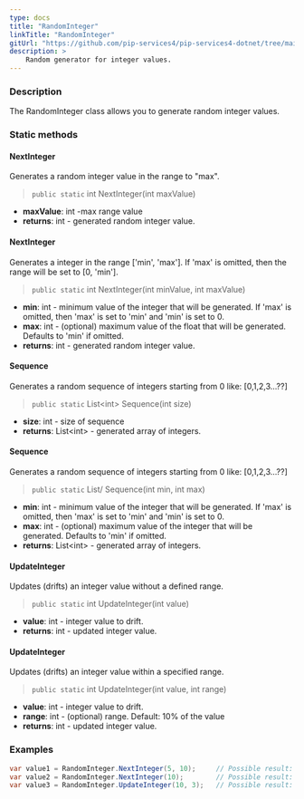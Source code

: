 ```yaml
---
type: docs
title: "RandomInteger"
linkTitle: "RandomInteger"
gitUrl: "https://github.com/pip-services4/pip-services4-dotnet/tree/main/pip-services4-data-dotnet"
description: >
    Random generator for integer values.
---
```


### Description

The RandomInteger class allows you to generate random integer values.

### Static methods

#### NextInteger
Generates a random integer value in the range to "max".

> `public static` int NextInteger(int maxValue)

- **maxValue**: int -max range value
- **returns**: int - generated random integer value.


#### NextInteger
Generates a integer in the range ['min', 'max']. If 'max' is omitted, then the range will be set to [0, 'min'].

> `public static` int NextInteger(int minValue, int maxValue)

- **min**: int - minimum value of the integer that will be generated. 
If 'max' is omitted, then 'max' is set to 'min' and 'min' is set to 0.
- **max**: int - (optional) maximum value of the float that will be generated. Defaults to 'min' if omitted.
- **returns**: int - generated random integer value.


#### Sequence
Generates a random sequence of integers starting from 0 like: [0,1,2,3...??]

> `public static` List\<int\> Sequence(int size)

- **size**: int - size of sequence
- **returns**: List\<int\> - generated array of integers.


#### Sequence
Generates a random sequence of integers starting from 0 like: [0,1,2,3...??]

> `public static` List/<int/> Sequence(int min, int max)

- **min**: int - minimum value of the integer that will be generated. 
If 'max' is omitted, then 'max' is set to 'min' and 'min' is set to 0.
- **max**: int - (optional) maximum value of the integer that will be generated.
Defaults to 'min' if omitted.
- **returns**: List\<int\> - generated array of integers.


#### UpdateInteger
Updates (drifts) an integer value without a defined range.

> `public static` int UpdateInteger(int value)

- **value**: int - integer value to drift.
- **returns**: int - updated integer value.


#### UpdateInteger
Updates (drifts) an integer value within a specified range.

> `public static` int UpdateInteger(int value, int range)

- **value**: int - integer value to drift.
- **range**: int - (optional) range. Default: 10% of the value
- **returns**: int - updated integer value.

### Examples

```cs
var value1 = RandomInteger.NextInteger(5, 10);     // Possible result: 7
var value2 = RandomInteger.NextInteger(10);        // Possible result: 3
var value3 = RandomInteger.UpdateInteger(10, 3);   // Possible result: 9

```

